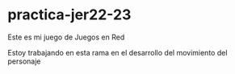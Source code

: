 # practica-jer22-23

Este es mi juego de Juegos en Red


Estoy trabajando en esta rama en el desarrollo del movimiento del personaje
